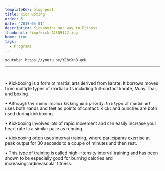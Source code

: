 ```yaml
---
templateKey: blog-post
title: Kick Boxing
order: 5
date: '2019-05-01'
description: Kickboxing our way to Fitness
thumbnail: /img/kick-AIS09142.jpg
home: true
tags:
  - Programs
---
```


`youtube: https://youtu.be/YEhrXn8-qeU`

---

<br>

• Kickboxing is a form of martial arts derived from karate. It borrows moves from multiple types of martial arts including full-contact karate, Muay Thai, and boxing.

• Although the name implies kicking as a priority, this type of martial art uses both hands and feet as points of contact. Kicks and punches are both used during kickboxing.

• Kickboxing involves lots of rapid movement and can easily increase your heart rate to a similar pace as running.

• Kickboxing often uses interval training, where participants exercise at peak output for 30 seconds to a couple of minutes and then rest.

• This type of training is called high-intensity interval training and has been shown to be especially good for burning calories and increasingcardiovascular fitness.
